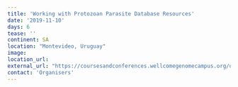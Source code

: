 ```yaml
---
title: 'Working with Protozoan Parasite Database Resources'
date: '2019-11-10'
days: 6
tease: ''
continent: SA
location: "Montevideo, Uruguay"
image: 
location_url: 
external_url: "https://coursesandconferences.wellcomegenomecampus.org/our-events/parasite-database-resources-uruguay-2019/"
contact: 'Organisers'
---
```

